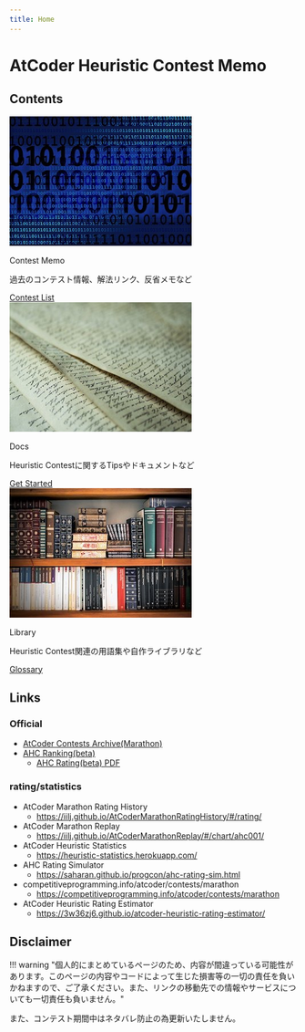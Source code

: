 ```yaml
---
title: Home
---
```


# AtCoder Heuristic Contest Memo

## Contents

<div class="box">
  <div class="l-wrapper">
    <div class="card">
      <img class="card-img" src="./img/digitization-g1628107d9_320.jpg">
      <div class="card-content">
        <p class="card-title">Contest Memo</p>
        <p class="card-text">過去のコンテスト情報、解法リンク、反省メモなど</p>
      </div>
      <div class="card-link">
        <a href="./ContestMemo/index.html">Contest List</a>
      </div>
    </div>
  </div>

  <div class="l-wrapper">
    <div class="card">
      <img class="card-img" src="./img/paper-g6c8835b2d_320.jpg">
      <div class="card-content">
        <p class="card-title">Docs</p>
        <p class="card-text">Heuristic Contestに関するTipsやドキュメントなど</p>
      </div>
      <div class="card-link">
        <a href="./Docs/how_to_get_started.html">Get Started</a>
      </div>
    </div>
  </div>

  <div class="l-wrapper">
    <div class="card">
      <img class="card-img" src="./img/books-g9dd217d7d_320.jpg">
      <div class="card-content">
        <p class="card-title">Library</p>
        <p class="card-text">Heuristic Contest関連の用語集や自作ライブラリなど</p>
      </div>
      <div class="card-link">
        <a href="./Library/glossary.html">Glossary</a>
      </div>
    </div>
  </div>

</div>

## Links

### Official

- [AtCoder Contests Archive(Marathon)](https://atcoder.jp/contests/archive?ratedType=0&category=1200&keyword=)
- [AHC Ranking(beta)](https://www.dropbox.com/s/j276tgd7izpc40u/ranking.csv?dl=0)
  - [AHC Rating(beta) PDF](https://www.dropbox.com/s/ne358pdixfafppm/AHC_rating.pdf?dl=0)

### rating/statistics

- AtCoder Marathon Rating History
  - https://iilj.github.io/AtCoderMarathonRatingHistory/#/rating/
- AtCoder Marathon Replay
  - https://iilj.github.io/AtCoderMarathonReplay/#/chart/ahc001/
- AtCoder Heuristic Statistics
  - https://heuristic-statistics.herokuapp.com/
- AHC Rating Simulator
  - https://saharan.github.io/progcon/ahc-rating-sim.html
- competitiveprogramming.info/atcoder/contests/marathon
  - https://competitiveprogramming.info/atcoder/contests/marathon
- AtCoder Heuristic Rating Estimator
  - https://3w36zj6.github.io/atcoder-heuristic-rating-estimator/

## Disclaimer

!!! warning "個人的にまとめているページのため、内容が間違っている可能性があります。このページの内容やコードによって生じた損害等の一切の責任を負いかねますので、ご了承ください。また、リンクの移動先での情報やサービスについても一切責任も負いません。"

また、コンテスト期間中はネタバレ防止の為更新いたしません。
